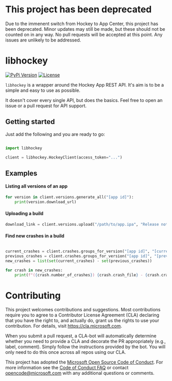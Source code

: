 # This project has been deprecated
Due to the immenent switch from Hockey to App Center, this project has been deprecated. Minor updates may still be made, but these should not be counted on in any way. No pull requests will be accepted at this point. Any issues are unlikely to be addressed.


# libhockey

[![PyPi Version](https://img.shields.io/pypi/v/libhockey.svg)](https://pypi.org/project/libhockey/)
[![License](https://img.shields.io/pypi/l/libhockey.svg)](https://github.com/Microsoft/libhockey/blob/master/LICENSE)



`libhockey` is a wrapper around the Hockey App REST API. It's aim is to be a simple and easy to use as possible.

It doesn't cover every single API, but does the basics. Feel free to open an issue or a pull request for API support.

## Getting started

Just add the following and you are ready to go:

```python

import libhockey

client = libhockey.HockeyClient(access_token="...")
```

## Examples

#### Listing all versions of an app

```python
for version in client.versions.generate_all("[app id]"):
    print(version.download_url)
```

#### Uploading a build

```python
download_link = client.versions.upload("/path/to/app.ipa", "Release notes go here")
```

#### Find new crashes in a build

```python

current_crashes = client.crashes.groups_for_version("[app id]", "[current version id]")
previous_crashes = client.crashes.groups_for_version("[app id]", "[previous version id]")
new_crashes = list(set(current_crashes) - set(previous_crashes))

for crash in new_crashes:
    print(f"({crash.number_of_crashes}) {crash.crash_file} - {crash.crash_class}:{crash.crash_method}")
```


# Contributing

This project welcomes contributions and suggestions.  Most contributions require you to agree to a
Contributor License Agreement (CLA) declaring that you have the right to, and actually do, grant us
the rights to use your contribution. For details, visit https://cla.microsoft.com.

When you submit a pull request, a CLA-bot will automatically determine whether you need to provide
a CLA and decorate the PR appropriately (e.g., label, comment). Simply follow the instructions
provided by the bot. You will only need to do this once across all repos using our CLA.

This project has adopted the [Microsoft Open Source Code of Conduct](https://opensource.microsoft.com/codeofconduct/).
For more information see the [Code of Conduct FAQ](https://opensource.microsoft.com/codeofconduct/faq/) or
contact [opencode@microsoft.com](mailto:opencode@microsoft.com) with any additional questions or comments.

